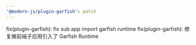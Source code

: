 ```yaml
---
'@modern-js/plugin-garfish': patch
---
```


fix(plugin-garfish): fix sub app import garfish runtime
fix(plugin-garfish): 修复微前端子应用引入了 Garfish Runtime
